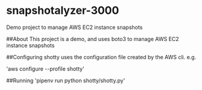# snapshotalyzer-3000
Demo project to manage AWS EC2 instance snapshots

##About
This project is a demo, and uses boto3 to manage AWS EC2 instance snapshots

##Configuring
shotty uses the configuration file created by the AWS cli. e.g.

'aws configure --profile shotty'

##Running
'pipenv run python shotty/shotty.py'
